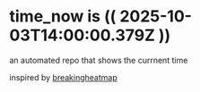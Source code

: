 # time_now is (( 2025-10-03T14:00:00.379Z ))

an automated repo that shows the currnent time

inspired by [breakingheatmap](https://github.com/breakingheatmap/breakingheatmap)